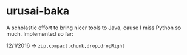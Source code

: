 # urusai-baka
A scholastic effort to bring nicer tools to Java, cause I miss Python so much.
Implemented so far:

12/1/2016 -> <code>zip,compact,chunk,drop,dropRight</code>
